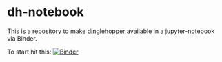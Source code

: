 # dh-notebook

This is a repository to make [dinglehopper](https://github.com/qurator-spk/dinglehopper) available in a jupyter-notebook via Binder.

To start hit this: [![Binder](https://mybinder.org/badge_logo.svg)](https://mybinder.org/v2/gh/r0man-ist/dh-notebook/HEAD)
